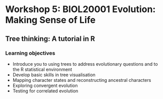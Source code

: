# Workshop 5: BIOL20001 Evolution: Making Sense of Life
## Tree thinking: A tutorial in R
### Learning objectives
-	Introduce you to using trees to address evolutionary questions and to the R statistical environment
-	Develop basic skills in tree visualisation
-	Mapping character states and reconstructing ancestral characters
-	Exploring convergent evolution
-	Testing for correlated evolution
